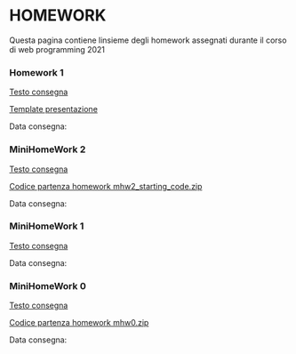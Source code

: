 # HOMEWORK
Questa pagina contiene linsieme degli homework assegnati durante il corso di web programming 2021

### Homework 1
[Testo consegna]()

[Template presentazione]()

Data consegna:


### MiniHomeWork 2

[Testo consegna]()

[Codice partenza homework mhw2_starting_code.zip]()

Data consegna: 


### MiniHomeWork 1

[Testo consegna]()

Data consegna: 


### MiniHomeWork 0
[Testo consegna]()

[Codice partenza homework mhw0.zip]()

Data consegna: 
